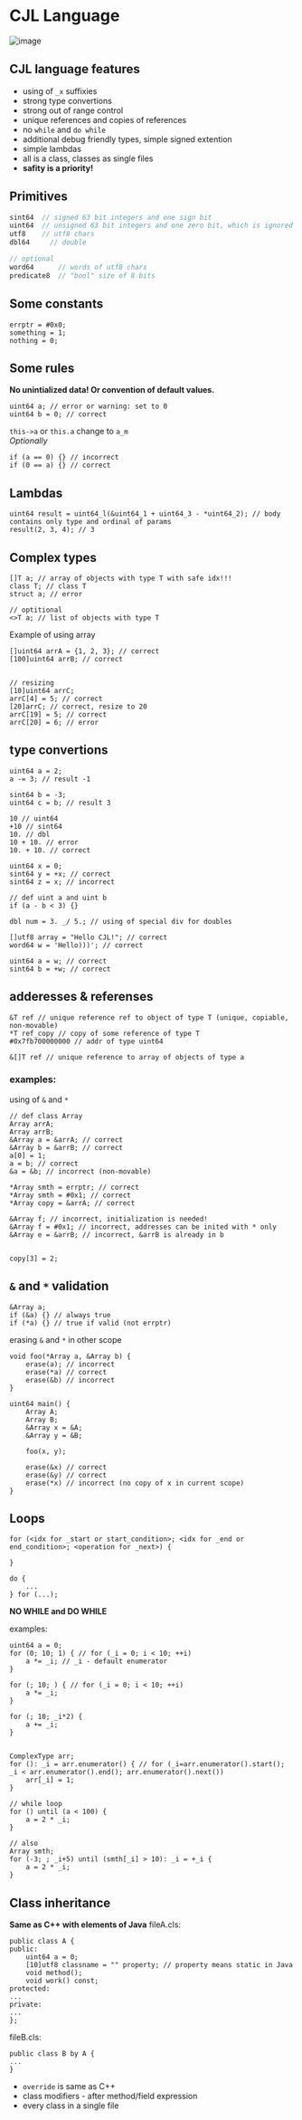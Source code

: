 # CJL Language
![image](https://user-images.githubusercontent.com/91914454/137986186-43a28636-42b9-4750-aa90-6805c9058f01.png)

## CJL language features
* using of `_x` suffixies
* strong type convertions
* strong out of range control
* unique references and copies of references
* no `while` and `do while`
* additional debug friendly types, simple signed extention
* simple lambdas
* all is a class, classes as single files
* **safity is a priority!**

## Primitives
```C
sint64  // signed 63 bit integers and one sign bit
uint64  // unsigned 63 bit integers and one zero bit, which is ignored
utf8    // utf8 chars
dbl64     // double

// optional
word64      // words of utf8 chars
predicate8  // "bool" size of 8 bits
```

## Some constants
```
errptr = #0x0;
something = 1;
nothing = 0;
```

## Some rules
**No unintialized data! Or convention of default values.**
```
uint64 a; // error or warning: set to 0
uint64 b = 0; // correct
```
`this->a` or `this.a` change to `a_m` \
*Optionally*
```
if (a == 0) {} // incorrect
if (0 == a) {} // correct
```

## Lambdas
```
uint64 result = uint64_l(&uint64_1 + uint64_3 - *uint64_2); // body contains only type and ordinal of params
result(2, 3, 4); // 3
```
## Complex types
```
[]T a; // array of objects with type T with safe idx!!!
class T; // class T
struct a; // error

// optitional
<>T a; // list of objects with type T
```

Example of using array
```
[]uint64 arrA = {1, 2, 3}; // correct
[100]uint64 arrB; // correct


// resizing
[10]uint64 arrC;
arrC[4] = 5; // correct
[20]arrC; // correct, resize to 20
arrC[19] = 5; // correct
arrC[20] = 6; // error
```

## type convertions
```
uint64 a = 2;
a -= 3; // result -1

sint64 b = -3;
uint64 c = b; // result 3

10 // uint64
+10 // sint64
10. // dbl
10 + 10. // error
10. + 10. // correct

uint64 x = 0;
sint64 y = +x; // correct
sint64 z = x; // incorrect
```

```
// def uint a and uint b
if (a - b < 3) {}

dbl num = 3. _/ 5.; // using of special div for doubles

[]utf8 array = "Hello CJL!"; // correct
word64 w = 'Hello)))'; // correct

uint64 a = w; // correct
sint64 b = +w; // correct
```

## adderesses & referenses
```
&T ref // unique reference ref to object of type T (unique, copiable, non-movable)
*T ref_copy // copy of some reference of type T
#0x7fb700000000 // addr of type uint64

&[]T ref // unique reference to array of objects of type a
```

### examples:
using of `&` and `*`
```
// def class Array
Array arrA;
Array arrB;
&Array a = &arrA; // correct
&Array b = &arrB; // correct
a[0] = 1;
a = b; // correct
&a = &b; // incorrect (non-movable)

*Array smth = errptr; // correct
*Array smth = #0x1; // correct
*Array copy = &arrA; // correct

&Array f; // incorrect, initialization is needed!
&Array f = #0x1; // incorrect, addresses can be inited with * only
&Array e = &arrB; // incorrect, &arrB is already in b


copy[3] = 2;
```

## `&` and `*` validation 
```
&Array a;
if (&a) {} // always true
if (*a) {} // true if valid (not errptr)
```

erasing `&` and `*` in other scope
```
void foo(*Array a, &Array b) {
	erase(a); // incorrect
	erase(*a) // correct
	erase(&b) // incorrect
}

uint64 main() {
    Array A;
    Array B;
	&Array x = &A;
	&Array y = &B;
	
	foo(x, y);
	
	erase(&x) // correct
	erase(&y) // correct
	erase(*x) // incorrect (no copy of x in current scope)
}
```

## Loops
```
for (<idx for _start or start_condition>; <idx for _end or end_condition>; <operation for _next>) {
	
}

do {
	...
} for (...);
```
**NO WHILE and DO WHILE**

examples:
```
uint64 a = 0;
for (0; 10; 1) { // for (_i = 0; i < 10; ++i)
	a *= _i; // _i - default enumerator
}

for (; 10; ) { // for (_i = 0; i < 10; ++i)
	a *= _i;
}

for (; 10; _i*2) {
	a += _i;
}


ComplexType arr;
for (): _i = arr.enumerator() { // for (_i=arr.enumerator().start(); _i < arr.enumerator().end(); arr.enumerator().next())
	arr[_i] = 1;
}

// while loop
for () until (a < 100) {
	a = 2 * _i;
}

// also
Array smth;
for (-3; ; _i+5) until (smth[_i] > 10): _i = +_i {
	a = 2 * _i;
}
```

## Class inheritance
**Same as C++ with elements of Java**
fileA.cls:
```
public class A {
public:
    uint64 a = 0;
    [10]utf8 classname = "" property; // property means static in Java
    void method();
    void work() const;
protected:
...
private:
...
};
```
fileB.cls:
```
public class B by A {
...
}
```

* `override` is same as C++
* class modifiers - after method/field expression
* every class in a single file



